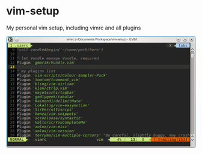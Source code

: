 vim-setup
=========

My personal vim setup, including vimrc and all plugins

![alt text](https://raw.githubusercontent.com/milkysunshine91/vim-setup/master/demo.png "Demo")
